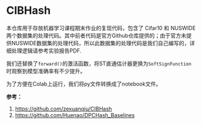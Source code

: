 # CIBHash
本仓库用于存放机器学习课程期末作业的复现代码，包含了 Cifar10 和 NUSWIDE 两个数据集的处理代码。其中前者代码是官方Github仓库提供的；由于官方未提供NUSWIDE数据集的处理代码，所以此数据集的处理代码是我们自己编写的，详细处理逻辑请参考实验报告PDF.

我们还替换了`forward()`的激活函数，将ST直通估计器更换为`SoftSignFunction`时观察到模型准确率有不少提升。

为了方便在Colab上运行，我们将py文件转换成了notebook文件。



**参考：**

1. https://github.com/zexuanqiu/CIBHash
2. https://github.com/Huenao/DPCHash_Baselines
